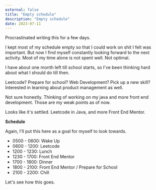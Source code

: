 ```yaml
---
external: false
title: "Empty schedule"
description: "Empty schedule"
date: 2023-07-11
---
```

Procrastinated writing this for a few days.

I kept most of my schedule empty so that I could work on shit I felt was important. But now I find myself constantly looking forward to the next activity. Most of my time alone is not spent well. Not optimal.

I have about one month left till school starts, so I've been thinking hard about what I should do till then.

Leetcode? Prepare for school? Web Development? Pick up a new skill? Interested in learning about product management as well.

Not sure honestly. Thinking of working on my java and more front end development. Those are my weak points as of now. 

Looks like it's settled. Leetcode in Java, and more Front End Mentor.

**Schedule**

Again, I'll put this here as a goal for myself to look towards.

- 0500 - 0600: Wake Up
- 0600 - 1200: Leetcode
- 1200 - 1230: Lunch
- 1230 - 1700: Front End Mentor
- 1700 - 1800: Dinner
- 1800 - 2100: Front End Mentor / Prepare for School
- 2100 - 2200: Chill

Let's see how this goes.
